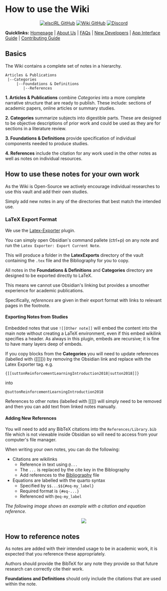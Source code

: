 # How to use the Wiki

<div align="center">

<a href="https://github.com/pdfosborne/elsciRL">![elsciRL GitHub](https://img.shields.io/github/stars/pdfosborne/elsciRL?style=for-the-badge&logo=github&label=elsciRL&link=https%3A%2F%2Fgithub.com%2Fpdfosborne%2FelsciRL)</a> <a href="https://github.com/pdfosborne/elsciRL-Wiki">![Wiki GitHub](https://img.shields.io/github/stars/pdfosborne/elsciRL-Wiki?style=for-the-badge&logo=github&label=elsciRL-Wiki&link=https%3A%2F%2Fgithub.com%2Fpdfosborne%2FelsciRL-Wiki)</a> <a href="https://discord.gg/GgaqcrYCxt">![Discord](https://img.shields.io/discord/1310579689315893248?style=for-the-badge&logo=discord&label=Discord&link=https%3A%2F%2Fdiscord.com%2Fchannels%2F1184202186469683200%2F1184202186998173878)</a>

</div>

**Quicklinks:** [Homepage](https://elsci.org) | [About Us](https://elsci.org/About+us) | [FAQs](https://elsci.org/FAQs) | [New Developers](https://elsci.org/Developer+Guide)  | [App Interface Guide](https://elsci.org/App+Interface+Guide) | [Contributing Guide](https://elsci.org/Become+a+Contributor)

## Basics

The Wiki contains a complete set of notes in a hierarchy.

```
Articles & Publications
 |--Categories
	 |--Foundations & Definitions
		|--References
```

**1. Articles & Publications** combine *Categories* into a more complete narrative structure that are ready to publish. These include: sections of academic papers, online articles or summary studies.

**2. Categories** summarize subjects into digestible parts. These are designed to be objective descriptions of prior work and could be used as they are for sections in a literature review.

**3. Foundations & Definitions** provide specification of individual components needed to produce studies.

**4. References** include the citation for any work used in the other notes as well as notes on individual resources.

## How to use these notes for your own work

As the Wiki is Open-Source we actively encourage individual researches to use this vault and add their own studies. 

Simply add new notes in any of the directories that best match the intended use. 

### LaTeX Export Format

We use the [Latex-Exporter](https://github.com/mscott99/latex-exporter?tab=readme-ov-file) plugin.

You can simply open Obsidian's command pallete (ctrl+p) on any note and run the `Latex Exporter: Export Current Note`. 

This will produce a folder in the **LatexExports** directory of the vault containing the `.tex` file and the Bibliography for you to copy.

All notes in the **Foundations & Definitions** and **Categories** directory are designed to be exported directly to LaTeX. 

This means we cannot use Obsidian's linking but provides a smoother experience for academic publications.

Specifically, *references* are given in their export format with links to relevant pages in the footnote.

#### Exporting Notes from Studies

Embedded notes that use `![[Other note]]` will embed the content into the main note without creating a LaTeX environment, even if this embed wikilink specifies a header. As always in this plugin, embeds are recursive; it is fine to have many layers deep of embeds.

If you copy blocks from the **Categories** you will need to update references (labelled with {[[]]}) by removing the Obsidian link and replace with the Latex Exporter tag. e.g. 

```{[[suttonReinforcementLearningIntroduction2018|sutton2018]]}```

into 

```@suttonReinforcementLearningIntroduction2018```

References to other notes (labelled with [[]]) will simply need to be removed and then you can add text from linked notes manually.

#### Adding New References

You will need to add any BibTeX citations into the ```References/Library.bib``` file which is not viewable inside Obsidian so will need to access from your computer's file manager.


When writing your own notes, you can do the following:
- Citations are wikilinks
	- Reference in text using `@...`
	- The `...` is replaced by the cite key in the Biblography
	- Add references to the [Bibliography](https://github.com/pdfosborne/elsciRL-Wiki/blob/main/References/Bibliography/Bibliography.bib) file
- Equations are labelled with the quarto syntax 
	- Specified by `$$...$${#eq-my_label}`
	- Required format is `{#eq-...}`
	- Referenced with `@eq-my_label`

*The following image shows an example with a citation and equation reference.*

<div width="50%" align="center">
	<img src="https://github.com/pdfosborne/elsciRL-Wiki/blob/main/References/_images/Latex-Exporter-Example.png?raw=true" />
</div>

## How to reference notes

 As notes are added with their intended usage to be in academic work, it is expected that you reference these appropriately.

Authors should provide the BibTeX for any note they provide so that future research can correctly cite their work.

**Foundations and Definitions** should only include the citations that are used within the note.